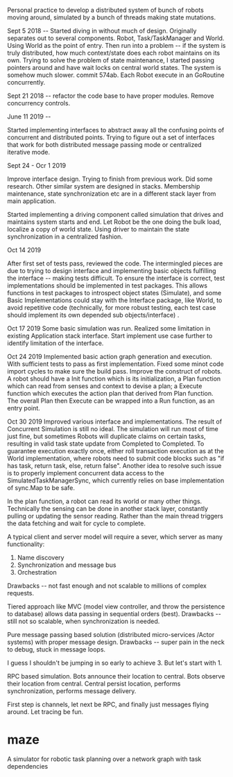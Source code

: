 Personal practice to develop a distributed system of bunch of robots moving around, simulated by a bunch of threads making state mutations.

Sept 5 2018 -- 
Started diving in without much of design. Originally separates out to several components. Robot, Task/TaskManager and World. Using World as the point of entry.
Then run into a problem -- if the system is truly distributed, how much context/state does each robot maintains on its own.
Trying to solve the problem of state maintenance, I started passing pointers around and have wait locks on central world states. The system is somehow much slower. commit 574ab.
Each Robot execute in an GoRoutine concurrently.

Sept 21 2018 --
refactor the code base to have proper modules. Remove concurrency controls.

June 11 2019 --

Started implementing interfaces to abstract away all the confusing points of concurrent and distributed points. Trying to figure out a set of interfaces that work for both distributed message passing mode or centralized iterative  mode.


Sept 24 - Ocr 1 2019

Improve interface design. Trying to finish from previous work. Did some research. Other similar system are designed in stacks. Membership maintenance, state synchronization etc are in a different stack layer from main application. 

Started implementing a driving component called simulation that drives and maintains system starts and end. Let Robot be the one doing the bulk load, localize a copy of world state. Using driver to maintain the state synchronization in a centralized fashion.


Oct 14 2019

After first set of tests pass, reviewed the code. The intermingled pieces are due to trying to design interface and implementing basic objects fulfilling the interface -- making tests difficult. To ensure the interface is correct, test implementations should be implemented in test packages. This allows functions in test packages to introspect object states (Simulate), and some Basic Implementations could stay with the Interface package, like World, to avoid repetitive code (technically, for more robust testing, each test case should implement its own depended sub objects/interface) .

Oct 17 2019
Some basic simulation was run. Realized some limitation in existing Application stack interface. Start implement use case further to identify limitation of the interface.


Oct 24 2019 
Implemented basic action graph generation and execution. With sufficient tests to pass as first implementation.
Fixed some minot code import cycles to make sure the build pass.
Improve the construct of robots. A robot should have a Init function which is its initialization, a Plan function which can read from senses and context to devise a plan; a Execute function which executes the action plan that derived from Plan function. The overall Plan then Execute can be wrapped into a Run function, as an entry point.


Oct 30 2019
Improved various interface and implementations. The result of Concurrent Simulation is still no ideal. The simulation will run most of time just fine, but sometimes Robots will duplicate claims on certain tasks, resulting in valid task state update from Completed to Completed. To guarantee execution exactly once, either roll transaction execution as at the World implementation, where robots need to submit code blocks such as "if has task, return task, else, return false". Another idea to resolve such issue is to properly implement concurrent data access to the SimulatedTaskManagerSync, which currently relies on base implementation of sync.Map to be safe.

In the plan function, a robot can read its world or many other things. Technically the sensing can be done in another stack layer, constantly pulling or updating the sensor reading. Rather than the main thread triggers the data fetching and wait for cycle to complete.

A typical client and server model will require a sever, which server as many functionality:
1. Name discovery
2. Synchronization and message bus
3. Orchestration


Drawbacks -- not fast enough and not scalable to millions of complex requests.

Tiered approach like MVC (model view controller, and throw the persistence to database) allows data passing in sequential orders (best).
Drawbacks -- still not so scalable, when synchronization is needed.

Pure message passing based solution (distributed micro-services /Actor systems) with proper message design.
Drawbacks -- super pain in the neck to debug, stuck in message loops.

I guess I shouldn't be jumping in so early to achieve 3. But let's start with 1.

RPC based simulation. Bots announce their location to central. Bots observe their location from central. Central persist location, performs synchronization, performs message delivery.

First step is channels, let next be RPC, and finally just messages flying around. Let tracing be fun.



# maze
A simulator for robotic task planning over a network graph with task dependencies
